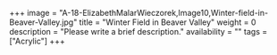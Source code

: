 +++
image = "A-18-ElizabethMalarWieczorek,Image10,Winter-field-in-Beaver-Valley.jpg"
title = "Winter Field in Beaver Valley"
weight = 0
description = "Please write a brief description."
availability = ""
tags = ["Acrylic"]
+++
